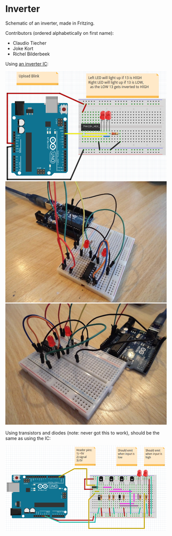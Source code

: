 # Inverter

Schematic of an inverter, made in Fritzing.

Contributors (ordered alphabetically on first name):
 * Claudio Tiecher
 * Joke Kort
 * Richel Bilderbeek

Using [an inverter IC](http://www.okaphone.com/artikel.asp?id=433654):

![IC invertor breadboard](IC/InverterIcBreadboard.png)
![IC invertor in reality 1](IC/InverterIc1.jpg)
![IC invertor in reality 2](IC/InverterIc2.jpg)

Using transistors and diodes (note: never got this to work), should be the same as using the IC:

![Transistor invertor](Transistors/InverterTransistorsBreadboard.png)
